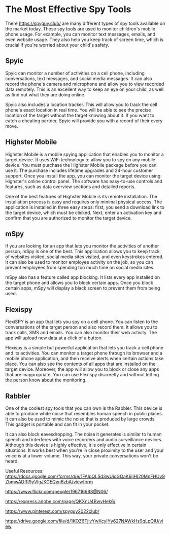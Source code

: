 The Most Effective Spy Tools
============================

There <https://spyguy.club/> are many different types of spy tools available on the market today. These spy tools are used to monitor children's mobile phone usage. For example, you can monitor text messages, emails, and even website usage. They also help you keep track of screen time, which is crucial if you're worried about your child's safety.

Spyic
-----

Spyic can monitor a number of activities on a cell phone, including conversations, text messages, and social media messages. It can also record the phone's camera and microphone and allow you to view recorded data remotely. This is an excellent way to keep an eye on your child, as well as find out what they are doing online.

Spyic also includes a location tracker. This will allow you to track the cell phone's exact location in real time. You will be able to see the precise location of the target without the target knowing about it. If you want to catch a cheating partner, Spyic will provide you with a record of their every move.

Highster Mobile
---------------

Highster Mobile is a mobile spying application that enables you to monitor a target device. It uses WiFi technology to allow you to spy on any mobile device. You must purchase the Highster Mobile package before you can use it. The purchase includes lifetime upgrades and 24-hour customer support. Once you install the app, you can monitor the target device using Highster's online control panel. The software has easy-to-use controls and features, such as data overview sections and detailed reports.

One of the best features of Highster Mobile is its remote installation. The installation process is easy and requires only minimal physical access. The application is installed in three easy steps: first, you send a download link to the target device, which must be clicked. Next, enter an activation key and confirm that you are authorized to monitor the target device.

mSpy
----

If you are looking for an app that lets you monitor the activities of another person, mSpy is one of the best. This application allows you to keep track of websites visited, social media sites visited, and even keystrokes entered. It can also be used to monitor employee activity on the job, so you can prevent employees from spending too much time on social media sites.

mSpy also has a feature called app blocking. It lists every app installed on the target phone and allows you to block certain apps. Once you block certain apps, mSpy will display a black screen to prevent them from being used.

Flexispy
--------

FlexiSPY is an app that lets you spy on a cell phone. You can listen to the conversations of the target person and also record them. It allows you to track calls, SMS and emails. You can also monitor their web activity. The app will upload new data at a click of a button.

Flexispy is a simple but powerful application that lets you track a cell phone and its activities. You can monitor a target phone through its browser and a mobile phone application, and then receive alerts when certain actions take place. You can also see the contents of all apps that are installed on the target device. Moreover, the app will allow you to block or close any apps that are inappropriate. You can use Flexispy discreetly and without letting the person know about the monitoring.

Rabbler
-------

One of the coolest spy tools that you can own is the Rabbler. This device is able to produce white noise that resembles human speech in public places. It can also be used to mimic the noise that is produced by large crowds. This gadget is portable and can fit in your pocket.

It can also block eavesdropping. The noise it generates is similar to human speech and interferes with voice recorders and audio surveillance devices. Although this device is highly effective, it is only effective in certain situations. It works best when you're in close proximity to the user and your voice is at a lower volume. This way, your private conversations won't be heard.

Useful Resources:\
<https://docs.google.com/forms/d/e/1FAIpQLSd3wUioGQaK6jIHI20MnFHUv9ZbmwADfR9yVlgJKGEQyn6zbA/viewform>

<https://www.flickr.com/people/196716688@N06/>

<https://express.adobe.com/page/QKXnU4BwvHek6/>

<https://www.pinterest.com/spyguy2022club/>

<https://drive.google.com/file/d/1KOZ6TjivYwXcyIYy627NAWkHs9qLpQIU/view>
